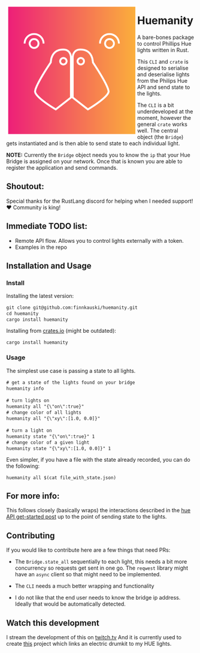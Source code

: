 <p align="center"><img align="left" src="meta/logo.png" width="350px"></p>

# Huemanity

A bare-bones package to control Phillips Hue lights written in Rust.

This `CLI` and `crate` is designed to serialise and deserialise lights from the
Philips Hue API and send state to the lights.

The `CLI` is a bit underdeveloped at the moment, however the general `crate`
works well. The central object (the `Bridge`) gets instantiated and is then able
to send state to each individual light.

**NOTE:** Currently the `Bridge` object needs you to know the `ip` that your Hue
Bridge is assigned on your network. Once that is known you are able to register
the application and send commands.

## Shoutout:

Special thanks for the RustLang discord for helping when I needed support! ❤
Community is king!

## Immediate TODO list:

- Remote API flow. Allows you to control lights externally with a token.
- Examples in the repo

## Installation and Usage

### Install

Installing the latest version:

```shell
git clone git@github.com:finnkauski/huemanity.git
cd huemanity
cargo install huemanity
```

Installing from [crates.io](https://crates.io/crates/huemanity) (might be outdated):

```shell
cargo install huemanity
```

### Usage

The simplest use case is passing a state to all lights.

```shell
# get a state of the lights found on your bridge
huemanity info

# turn lights on
huemanity all "{\"on\":true}"
# change color of all lights
huemanity all "{\"xy\":[1.0, 0.0]}"

# turn a light on
huemanity state "{\"on\":true}" 1
# change color of a given light
huemanity state "{\"xy\":[1.0, 0.0]}" 1
```

Even simpler, if you have a file with the state already recorded, you can do the
following:

```shell
huemanity all $(cat file_with_state.json)
```

## For more info:

This follows closely (basically wraps) the interactions described in the
[hue API get-started
post](https://developers.meethue.com/develop/get-started-2/) up to the point of
sending state to the lights.

## Contributing

If you would like to contribute here are a few things that need PRs:

- The `Bridge.state_all` sequentially to each light, this needs a bit more
  concurrency so requests get sent in one go. The `reqwest` library might have
  an `async` client so that might need to be implemented.

- The `CLI` needs a much better wrapping and functionality

- I do not like that the end user needs to know the bridge ip address. Ideally
  that would be automatically detected.

## Watch this development

I stream the development of this on [twitch.tv](https://www.twitch.tv/finnkauski)
And it is currently used to create
[this](https://www.youtube.com/watch?v=fEK2DofSwEE) project which links an
electric drumkit to my HUE lights.
